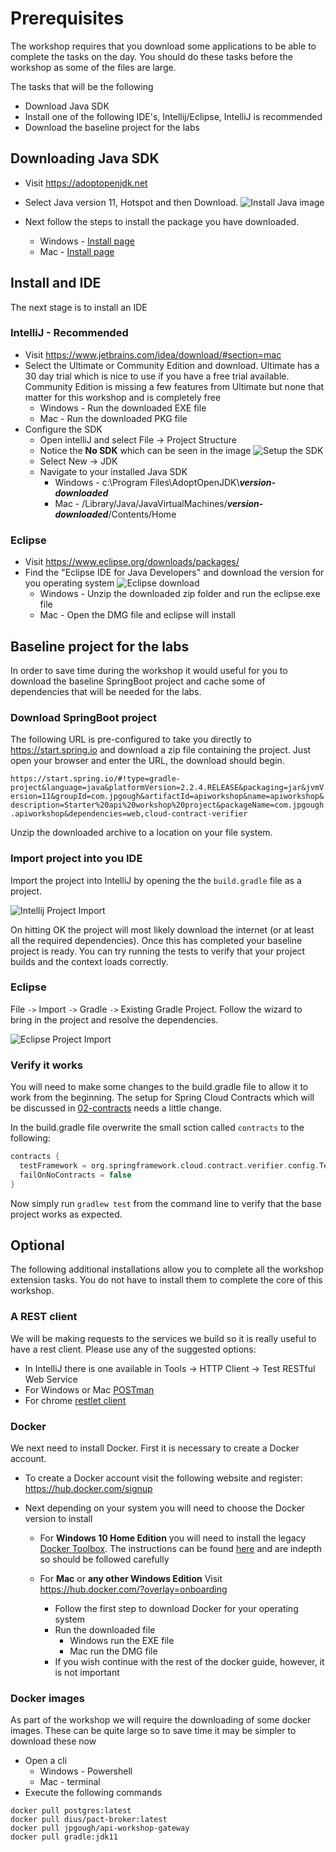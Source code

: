 # Prerequisites

The workshop requires that you download some applications to be able to complete the tasks on the day.
You should do these tasks before the workshop as some of the files are large.

The tasks that will be the following

* Download Java SDK
* Install one of the following IDE's, Intellij/Eclipse, IntelliJ is recommended
* Download the baseline project for the labs

## Downloading Java SDK

* Visit https://adoptopenjdk.net

* Select Java version 11, Hotspot and then Download.
   ![Install Java image](images/java_install.png)

* Next follow the steps to install the package you have downloaded.
  * Windows - [Install page](https://adoptopenjdk.net/installation.html?variant=openjdk11&jvmVariant=hotspot#windows-msi)
  * Mac - [Install page](https://adoptopenjdk.net/installation.html?variant=openjdk11&jvmVariant=hotspot#macos-pkg)

## Install and IDE

The next stage is to install an IDE

### IntelliJ - Recommended

* Visit https://www.jetbrains.com/idea/download/#section=mac
* Select the Ultimate or Community Edition and download. Ultimate has a 30 day trial which is nice to use if you have a free trial available. Community Edition is missing a few features from Ultimate but none that matter for this workshop and is completely free
  * Windows - Run the downloaded EXE file
  * Mac - Run the downloaded PKG file
* Configure the SDK
  * Open intelliJ and select File -> Project Structure
  * Notice the **No SDK** which can be seen in the image
  ![Setup the SDK](images/no_sdk.png)
  * Select New -> JDK
  * Navigate to your installed Java SDK
    * Windows - c:\Program Files\AdoptOpenJDK\\***version-downloaded***
    * Mac - /Library/Java/JavaVirtualMachines/***version-downloaded***/Contents/Home

### Eclipse

* Visit https://www.eclipse.org/downloads/packages/
* Find the "Eclipse IDE for Java Developers" and download the version for you operating system
![Eclipse download](images/eclipse_install.png)
  * Windows - Unzip the downloaded zip folder and run the eclipse.exe file
  * Mac - Open the DMG file and eclipse will install

## Baseline project for the labs

In order to save time during the workshop it would useful for you to download the baseline SpringBoot project and cache some of dependencies that will be needed for the labs.

### Download SpringBoot project

The following URL is pre-configured to take you directly to https://start.spring.io and download a zip file containing the project. Just open your browser and enter the URL, the download should begin.

`https://start.spring.io/#!type=gradle-project&language=java&platformVersion=2.2.4.RELEASE&packaging=jar&jvmVersion=11&groupId=com.jpgough&artifactId=apiworkshop&name=apiworkshop&description=Starter%20api%20workshop%20project&packageName=com.jpgough.apiworkshop&dependencies=web,cloud-contract-verifier`

Unzip the downloaded archive to a location on your file system.

### Import project into you IDE

Import the project into IntelliJ by opening the the `build.gradle` file as a project.

![Intellij Project Import](../01-spring-boot/01B-sample-import.png)

On hitting OK the project will most likely download the internet (or at least all the required dependencies).
Once this has completed your baseline project is ready.
You can try running the tests to verify that your project builds and the context loads correctly.

### Eclipse

File `->` Import `->` Gradle `->` Existing Gradle Project.
Follow the wizard to bring in the project and resolve the dependencies.

![Eclipse Project Import](../01-spring-boot/01B2-eclipse.png)

### Verify it works

You will need to make some changes to the build.gradle file to allow it to work from the beginning.
The setup for Spring Cloud Contracts which will be discussed in [02-contracts](02-contracts/README.md) needs a little change.

In the build.gradle file overwrite the small sction called `contracts` to the following:

```groovy
contracts {
  testFramework = org.springframework.cloud.contract.verifier.config.TestFramework.JUNIT5
  failOnNoContracts = false
}
```

Now simply run `gradlew test` from the command line to verify that the base project works as expected.

## Optional

The following additional installations allow you to complete all the workshop extension tasks. You do not have to install them to complete the core of this workshop.

### A REST client

We will be making requests to the services we build so it is really useful to have a rest client. Please use any of the suggested options:

* In IntelliJ there is one available in Tools -> HTTP Client -> Test RESTful Web Service
* For Windows or Mac [POSTman](https://www.getpostman.com/downloads/)
* For chrome [restlet client](https://chrome.google.com/webstore/detail/restlet-client-rest-api-t/aejoelaoggembcahagimdiliamlcdmfm?hl=en)

### Docker

We next need to install Docker. First it is necessary to create a Docker account.

* To create a Docker account visit the following website and register: https://hub.docker.com/signup

* Next depending on your system you will need to choose the Docker version to install

  * For **Windows 10 Home Edition** you will need to install the legacy [Docker Toolbox](https://docs.docker.com/toolbox/toolbox_install_windows/). The instructions can be found [here](https://docs.docker.com/toolbox/toolbox_install_windows/) and are indepth so should be followed carefully

  * For **Mac** or **any other Windows Edition** Visit https://hub.docker.com/?overlay=onboarding
    * Follow the first step to download Docker for your operating system
    * Run the downloaded file
      * Windows run the EXE file
      * Mac run the DMG file
    * If you wish continue with the rest of the docker guide, however, it is not important

### Docker images

As part of the workshop we will require the downloading of some docker images. These can be quite large so to save time it may be simpler to download these now

* Open a cli
  * Windows - Powershell
  * Mac - terminal
* Execute the following commands

```docker
docker pull postgres:latest
docker pull dius/pact-broker:latest
docker pull jpgough/api-workshop-gateway
docker pull gradle:jdk11
```

